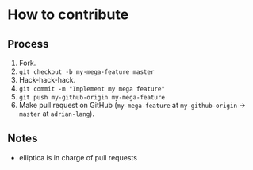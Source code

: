 # How to contribute

## Process
1. Fork.
2. `git checkout -b my-mega-feature master`
3. Hack-hack-hack.
4. `git commit -m "Implement my mega feature"`
5. `git push my-github-origin my-mega-feature`
6. Make pull request on GitHub (`my-mega-feature` at `my-github-origin` -> `master` at `adrian-lang`).

## Notes
* elliptica is in charge of pull requests
